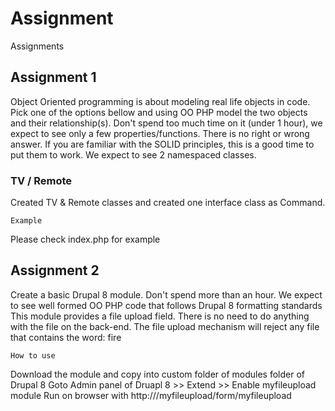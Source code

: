 # Assignment

Assignments

## Assignment 1

Object Oriented programming is about modeling real life objects in code. Pick one of the options bellow and using OO PHP model the two objects and their relationship(s). Don't spend too much time on it (under 1 hour), we expect to see only a few properties/functions. There is no right or wrong answer. If you are familiar with the SOLID principles, this is a good time to put them to work. We expect to see 2 namespaced classes.

### TV / Remote

Created TV & Remote classes and created one interface class as Command.

```
Example
```
Please check index.php for example

## Assignment 2

Create a basic Drupal 8 module. Don't spend more than an hour. We expect to see well formed OO PHP code that follows Drupal 8 formatting standards
This module provides a file upload field. There is no need to do anything with the file on the back-end. The file upload mechanism will reject any file that contains the word: fire

```
How to use
```

Download the module and copy into custom folder of modules folder of Drupal 8
Goto Admin panel of Druapl 8 >> Extend >> Enable myfileupload module
Run on browser with http://<Drupal Site URL>/myfileupload/form/myfileupload
```


